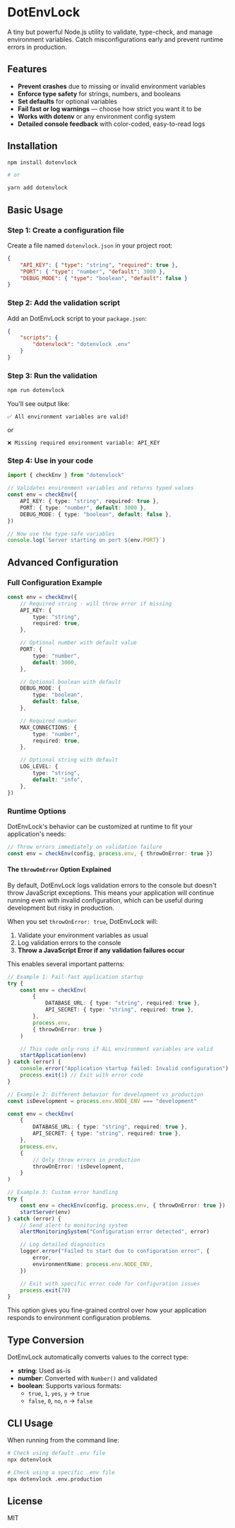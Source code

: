 # DotEnvLock

A tiny but powerful Node.js utility to validate, type-check, and manage environment variables. Catch misconfigurations early and prevent runtime errors in production.

## Features

-   **Prevent crashes** due to missing or invalid environment variables
-   **Enforce type safety** for strings, numbers, and booleans
-   **Set defaults** for optional variables
-   **Fail fast or log warnings** — choose how strict you want it to be
-   **Works with dotenv** or any environment config system
-   **Detailed console feedback** with color-coded, easy-to-read logs

## Installation

```bash
npm install dotenvlock

# or

yarn add dotenvlock
```

## Basic Usage

### Step 1: Create a configuration file

Create a file named `dotenvlock.json` in your project root:

```json
{
    "API_KEY": { "type": "string", "required": true },
    "PORT": { "type": "number", "default": 3000 },
    "DEBUG_MODE": { "type": "boolean", "default": false }
}
```

### Step 2: Add the validation script

Add an DotEnvLock script to your `package.json`:

```json
{
    "scripts": {
        "dotenvlock": "dotenvlock .env"
    }
}
```

### Step 3: Run the validation

```bash
npm run dotenvlock
```

You'll see output like:

```
✅ All environment variables are valid!
```

or

```
❌ Missing required environment variable: API_KEY
```

### Step 4: Use in your code

```typescript
import { checkEnv } from "dotenvlock"

// Validates environment variables and returns typed values
const env = checkEnv({
    API_KEY: { type: "string", required: true },
    PORT: { type: "number", default: 3000 },
    DEBUG_MODE: { type: "boolean", default: false },
})

// Now use the type-safe variables
console.log(`Server starting on port ${env.PORT}`)
```

## Advanced Configuration

### Full Configuration Example

```typescript
const env = checkEnv({
    // Required string - will throw error if missing
    API_KEY: {
        type: "string",
        required: true,
    },

    // Optional number with default value
    PORT: {
        type: "number",
        default: 3000,
    },

    // Optional boolean with default
    DEBUG_MODE: {
        type: "boolean",
        default: false,
    },

    // Required number
    MAX_CONNECTIONS: {
        type: "number",
        required: true,
    },

    // Optional string with default
    LOG_LEVEL: {
        type: "string",
        default: "info",
    },
})
```

### Runtime Options

DotEnvLock's behavior can be customized at runtime to fit your application's needs:

```typescript
// Throw errors immediately on validation failure
const env = checkEnv(config, process.env, { throwOnError: true })
```

#### The `throwOnError` Option Explained

By default, DotEnvLock logs validation errors to the console but doesn't throw JavaScript exceptions. This means your application will continue running even with invalid configuration, which can be useful during development but risky in production.

When you set `throwOnError: true`, DotEnvLock will:

1. Validate your environment variables as usual
2. Log validation errors to the console
3. **Throw a JavaScript Error if any validation failures occur**

This enables several important patterns:

```typescript
// Example 1: Fail-fast application startup
try {
    const env = checkEnv(
        {
            DATABASE_URL: { type: "string", required: true },
            API_SECRET: { type: "string", required: true },
        },
        process.env,
        { throwOnError: true }
    )

    // This code only runs if ALL environment variables are valid
    startApplication(env)
} catch (error) {
    console.error("Application startup failed: Invalid configuration")
    process.exit(1) // Exit with error code
}

// Example 2: Different behavior for development vs production
const isDevelopment = process.env.NODE_ENV === "development"

const env = checkEnv(
    {
        DATABASE_URL: { type: "string", required: true },
        API_SECRET: { type: "string", required: true },
    },
    process.env,
    {
        // Only throw errors in production
        throwOnError: !isDevelopment,
    }
)

// Example 3: Custom error handling
try {
    const env = checkEnv(config, process.env, { throwOnError: true })
    startServer(env)
} catch (error) {
    // Send alert to monitoring system
    alertMonitoringSystem("Configuration error detected", error)

    // Log detailed diagnostics
    logger.error("Failed to start due to configuration error", {
        error,
        environmentName: process.env.NODE_ENV,
    })

    // Exit with specific error code for configuration issues
    process.exit(78)
}
```

This option gives you fine-grained control over how your application responds to environment configuration problems.

## Type Conversion

DotEnvLock automatically converts values to the correct type:

-   **string**: Used as-is
-   **number**: Converted with `Number()` and validated
-   **boolean**: Supports various formats:
    -   `true`, `1`, `yes`, `y` → `true`
    -   `false`, `0`, `no`, `n` → `false`

## CLI Usage

When running from the command line:

```bash
# Check using default .env file
npx dotenvlock

# Check using a specific .env file
npx dotenvlock .env.production
```

## License

MIT
